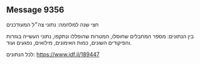 ## Message 9356

חצי שנה למלחמה: נתוני צה״ל המעודכנים

בין הנתונים: מספר המחבלים שחוסלו, המטרות שהופללו ונתקפו, נתוני העשייה בגזרות והפיקודים השונים, כמות האימונים, מילואים, נפגעים ועוד. 

לכל הנתונים: https://www.idf.il/189447

